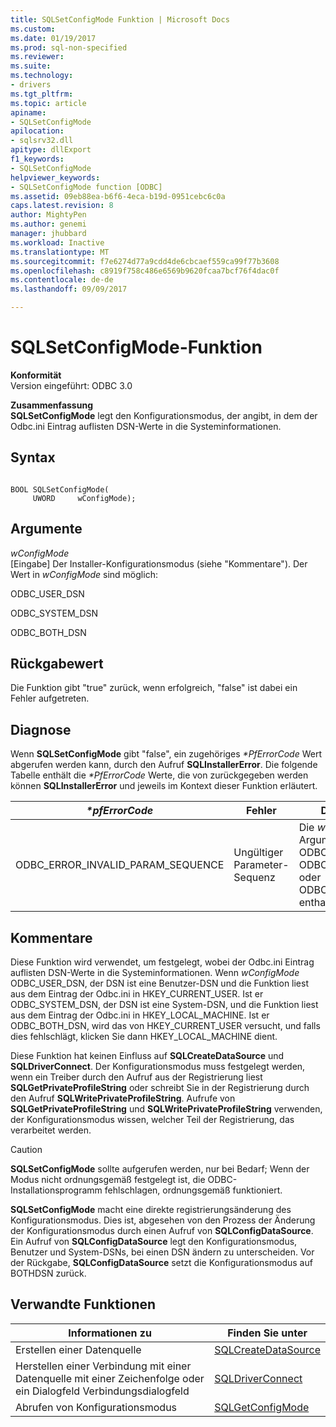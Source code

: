 ```yaml
---
title: SQLSetConfigMode Funktion | Microsoft Docs
ms.custom: 
ms.date: 01/19/2017
ms.prod: sql-non-specified
ms.reviewer: 
ms.suite: 
ms.technology:
- drivers
ms.tgt_pltfrm: 
ms.topic: article
apiname:
- SQLSetConfigMode
apilocation:
- sqlsrv32.dll
apitype: dllExport
f1_keywords:
- SQLSetConfigMode
helpviewer_keywords:
- SQLSetConfigMode function [ODBC]
ms.assetid: 09eb88ea-b6f6-4eca-b19d-0951cebc6c0a
caps.latest.revision: 8
author: MightyPen
ms.author: genemi
manager: jhubbard
ms.workload: Inactive
ms.translationtype: MT
ms.sourcegitcommit: f7e6274d77a9cdd4de6cbcaef559ca99f77b3608
ms.openlocfilehash: c8919f758c486e6569b9620fcaa7bcf76f4dac0f
ms.contentlocale: de-de
ms.lasthandoff: 09/09/2017

---
```

# <a name="sqlsetconfigmode-function"></a>SQLSetConfigMode-Funktion
**Konformität**  
 Version eingeführt: ODBC 3.0  
  
 **Zusammenfassung**  
 **SQLSetConfigMode** legt den Konfigurationsmodus, der angibt, in dem der Odbc.ini Eintrag auflisten DSN-Werte in die Systeminformationen.  
  
## <a name="syntax"></a>Syntax  
  
```  
  
BOOL SQLSetConfigMode(  
     UWORD     wConfigMode);  
```  
  
## <a name="arguments"></a>Argumente  
 *wConfigMode*  
 [Eingabe] Der Installer-Konfigurationsmodus (siehe "Kommentare"). Der Wert in *wConfigMode* sind möglich:  
  
 ODBC_USER_DSN  
  
 ODBC_SYSTEM_DSN  
  
 ODBC_BOTH_DSN  
  
## <a name="returns"></a>Rückgabewert  
 Die Funktion gibt "true" zurück, wenn erfolgreich, "false" ist dabei ein Fehler aufgetreten.  
  
## <a name="diagnostics"></a>Diagnose  
 Wenn **SQLSetConfigMode** gibt "false", ein zugehöriges  *\*PfErrorCode* Wert abgerufen werden kann, durch den Aufruf **SQLInstallerError**. Die folgende Tabelle enthält die  *\*PfErrorCode* Werte, die von zurückgegeben werden können **SQLInstallerError** und jeweils im Kontext dieser Funktion erläutert.  
  
|*\*pfErrorCode*|Fehler|Description|  
|---------------------|-----------|-----------------|  
|ODBC_ERROR_INVALID_PARAM_SEQUENCE|Ungültiger Parameter-Sequenz|Die *wConfigMode* Argument keine ODBC_USER_DSN, ODBC_SYSTEM_DSN oder ODBC_BOTH_DSN enthalten.|  
  
## <a name="comments"></a>Kommentare  
 Diese Funktion wird verwendet, um festgelegt, wobei der Odbc.ini Eintrag auflisten DSN-Werte in die Systeminformationen. Wenn *wConfigMode* ODBC_USER_DSN, der DSN ist eine Benutzer-DSN und die Funktion liest aus dem Eintrag der Odbc.ini in HKEY_CURRENT_USER. Ist er ODBC_SYSTEM_DSN, der DSN ist eine System-DSN, und die Funktion liest aus dem Eintrag der Odbc.ini in HKEY_LOCAL_MACHINE. Ist er ODBC_BOTH_DSN, wird das von HKEY_CURRENT_USER versucht, und falls dies fehlschlägt, klicken Sie dann HKEY_LOCAL_MACHINE dient.  
  
 Diese Funktion hat keinen Einfluss auf **SQLCreateDataSource** und **SQLDriverConnect**. Der Konfigurationsmodus muss festgelegt werden, wenn ein Treiber durch den Aufruf aus der Registrierung liest **SQLGetPrivateProfileString** oder schreibt Sie in der Registrierung durch den Aufruf **SQLWritePrivateProfileString**. Aufrufe von **SQLGetPrivateProfileString** und **SQLWritePrivateProfileString** verwenden, der Konfigurationsmodus wissen, welcher Teil der Registrierung, das verarbeitet werden.  
  
> [!CAUTION]  
>  **SQLSetConfigMode** sollte aufgerufen werden, nur bei Bedarf; Wenn der Modus nicht ordnungsgemäß festgelegt ist, die ODBC-Installationsprogramm fehlschlagen, ordnungsgemäß funktioniert.  
  
 **SQLSetConfigMode** macht eine direkte registrierungsänderung des Konfigurationsmodus. Dies ist, abgesehen von den Prozess der Änderung der Konfigurationsmodus durch einen Aufruf von **SQLConfigDataSource**. Ein Aufruf von **SQLConfigDataSource** legt den Konfigurationsmodus, Benutzer und System-DSNs, bei einen DSN ändern zu unterscheiden. Vor der Rückgabe, **SQLConfigDataSource** setzt die Konfigurationsmodus auf BOTHDSN zurück.  
  
## <a name="related-functions"></a>Verwandte Funktionen  
  
|Informationen zu|Finden Sie unter|  
|---------------------------|---------|  
|Erstellen einer Datenquelle|[SQLCreateDataSource](../../../odbc/reference/syntax/sqlcreatedatasource-function.md)|  
|Herstellen einer Verbindung mit einer Datenquelle mit einer Zeichenfolge oder ein Dialogfeld Verbindungsdialogfeld|[SQLDriverConnect](../../../odbc/reference/syntax/sqldriverconnect-function.md)|  
|Abrufen von Konfigurationsmodus|[SQLGetConfigMode](../../../odbc/reference/syntax/sqlgetconfigmode-function.md)|

